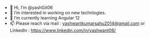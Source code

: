 - 👋 Hi, I’m @yashGit06
- 👀 I’m interested in working on new technlogies.
- 🌱 I’m currently learning Angular 12
- 📫 Please reach via mail : yashwantkumarsahu2014@gmail.com or LinkedIn : https://www.linkedin.com/in/yashwant06/

<!---
yashGit06/yashGit06 is a ✨ special ✨ repository because its `README.md` (this file) appears on your GitHub profile.
You can click the Preview link to take a look at your changes.
--->
